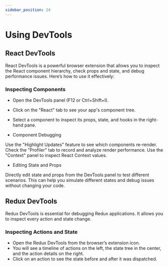 ```yaml
---
sidebar_position: 24
---
```


# Using DevTools

## React DevTools

React DevTools is a powerful browser extension that allows you to inspect the
React component hierarchy, check props and state, and debug performance issues.
Here’s how to use it effectively:

### Inspecting Components

- Open the DevTools panel (F12 or Ctrl+Shift+I).
- Click on the "React" tab to see your app's component tree.
- Select a component to inspect its props, state, and hooks in the right-hand
  pane.

- Component Debugging

Use the "Highlight Updates" feature to see which components re-render. Check the
"Profiler" tab to record and analyze render performance. Use the "Context" panel
to inspect React Context values.

- Editing State and Props

Directly edit state and props from the DevTools panel to test different
scenarios. This can help you simulate different states and debug issues without
changing your code.

## Redux DevTools

Redux DevTools is essential for debugging Redux applications. It allows you to
inspect every action and state change.

### Inspecting Actions and State

- Open the Redux DevTools from the browser’s extension icon.
- You will see a timeline of actions on the left, the state tree in the center,
  and the action details on the right.
- Click on an action to see the state before and after it was dispatched.
